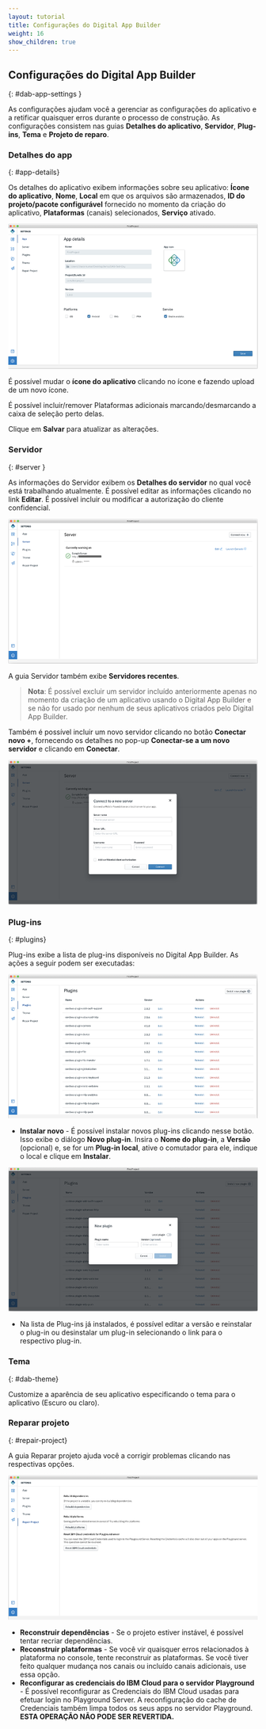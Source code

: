 ```yaml
---
layout: tutorial
title: Configurações do Digital App Builder
weight: 16
show_children: true
---
```

<!-- NLS_CHARSET=UTF-8 -->

## Configurações do Digital App Builder
{: #dab-app-settings }

As configurações ajudam você a gerenciar as configurações do aplicativo e a retificar quaisquer erros durante o processo de construção. As configurações consistem nas guias **Detalhes do aplicativo**, **Servidor**, **Plug-ins**, **Tema** e **Projeto de reparo**.

### Detalhes do app
{: #app-details}

Os detalhes do aplicativo exibem informações sobre seu aplicativo: **Ícone do aplicativo**, **Nome**, **Local** em que os arquivos são armazenados, **ID do projeto/pacote configurável** fornecido no momento da criação do aplicativo, **Plataformas** (canais) selecionados, **Serviço** ativado.

![Configuração dos detalhes do aplicativo](dab-settings.png)

É possível mudar o **ícone do aplicativo** clicando no ícone e fazendo upload de um novo ícone.

É possível incluir/remover Plataformas adicionais marcando/desmarcando a caixa de seleção perto delas.

Clique em **Salvar** para atualizar as alterações.

### Servidor
{: #server }

As informações do Servidor exibem os **Detalhes do servidor** no qual você está trabalhando atualmente. É possível editar as informações clicando no link **Editar**. É possível incluir ou modificar a autorização do cliente confidencial.

![Configurações de detalhes do servidor](dab-settings-server.png)

A guia Servidor também exibe **Servidores recentes**.

>**Nota**: É possível excluir um servidor incluído anteriormente apenas no momento da criação de um aplicativo usando o Digital App Builder e se não for usado por nenhum de seus aplicativos criados pelo Digital App Builder.

Também é possível incluir um novo servidor clicando no botão **Conectar novo +**, fornecendo os detalhes no pop-up **Conectar-se a um novo servidor** e clicando em **Conectar**.

![Configurações do novo servidor](dab-settings-new-server.png)

### **Plug-ins**
{: #plugins}

Plug-ins exibe a lista de plug-ins disponíveis no Digital App Builder. As ações a seguir podem ser executadas:

![Configurações de plug-ins disponíveis](dab-settings-plugins.png)

* **Instalar novo** - É possível instalar novos plug-ins clicando nesse botão. Isso exibe o diálogo **Novo plug-in**. Insira o **Nome do plug-in**, a **Versão** (opcional) e, se for um **Plug-in local**, ative o comutador para ele, indique o local e clique em **Instalar**.

![Configurações de novos plug-ins](dab-settings-new-plugins.png)

* Na lista de Plug-ins já instalados, é possível editar a versão e reinstalar o plug-in ou desinstalar um plug-in selecionando o link para o respectivo plug-in.


### Tema
{: #dab-theme}

Customize a aparência de seu aplicativo especificando o tema para o aplicativo (Escuro ou claro). 

### Reparar projeto
{: #repair-project}

A guia Reparar projeto ajuda você a corrigir problemas clicando nas respectivas opções.

![Reparo de configurações](dab-settings-repair.png)

* **Reconstruir dependências** - Se o projeto estiver instável, é possível tentar recriar dependências.
* **Reconstruir plataformas** - Se você vir quaisquer erros relacionados à plataforma no console, tente reconstruir as plataformas. Se você tiver feito qualquer mudança nos canais ou incluído canais adicionais, use essa opção.
* **Reconfigurar as credenciais do IBM Cloud para o servidor Playground** - É possível reconfigurar as Credenciais do IBM Cloud usadas para efetuar login no Playground Server. A reconfiguração do cache de Credenciais também limpa todos os seus apps no servidor Playground. **ESTA OPERAÇÃO NÃO PODE SER REVERTIDA.**
